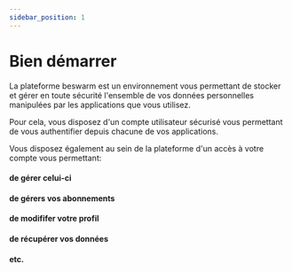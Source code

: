 ```yaml
---
sidebar_position: 1
---
```


# Bien démarrer

La plateforme beswarm est un environnement vous permettant de stocker et gérer en toute sécurité
l'ensemble de vos données personnelles manipulées par les applications que vous utilisez.

Pour cela, vous disposez d'un compte utilisateur sécurisé vous permettant de vous
authentifier depuis chacune de vos applications.

Vous disposez également au sein de la plateforme d'un accès à votre compte vous permettant:
#### de gérer celui-ci
#### de gérers vos abonnements
#### de modififer votre profil
#### de récupérer vos données
#### etc.

